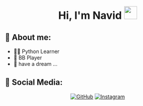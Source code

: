 <h1 align="center">Hi, I'm Navid <img src="https://media.giphy.com/media/hvRJCLFzcasrR4ia7z/giphy.gif" width="35"></h1>

<h2> 👨 About me: </h2>

- 👨‍💻 Python Learner
- 🏀 BB Player
- 💞️ have a dream ...

<h2> 📱 Social Media: </h2>

<p align="center">
<a href="https://github.com/NotNavidFd"><img src="https://img.shields.io/badge/github-%23181717.svg?style=plastic&logo=github&logoColor=white" alt="GitHub"/></a>
<a href="https://www.instagram.com/navid_fd/"><img src="https://img.shields.io/badge/instagram-%23E4405F.svg?style=plastic&logo=instagram&logoColor=white" alt="Instagram"/></a>
</p>
